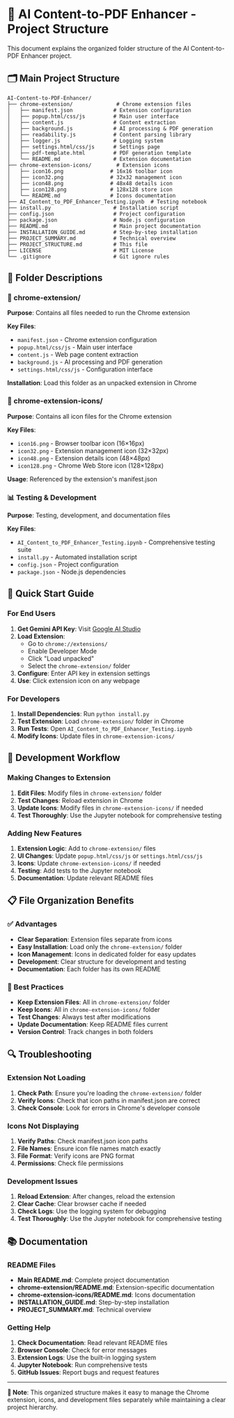# 📁 AI Content-to-PDF Enhancer - Project Structure

This document explains the organized folder structure of the AI Content-to-PDF Enhancer project.

## 🗂️ Main Project Structure

```
AI-Content-to-PDF-Enhancer/
├── chrome-extension/              # Chrome extension files
│   ├── manifest.json             # Extension configuration
│   ├── popup.html/css/js         # Main user interface
│   ├── content.js                # Content extraction
│   ├── background.js             # AI processing & PDF generation
│   ├── readability.js            # Content parsing library
│   ├── logger.js                 # Logging system
│   ├── settings.html/css/js      # Settings page
│   ├── pdf-template.html         # PDF generation template
│   └── README.md                 # Extension documentation
├── chrome-extension-icons/        # Extension icons
│   ├── icon16.png               # 16x16 toolbar icon
│   ├── icon32.png               # 32x32 management icon
│   ├── icon48.png               # 48x48 details icon
│   ├── icon128.png              # 128x128 store icon
│   └── README.md                # Icons documentation
├── AI_Content_to_PDF_Enhancer_Testing.ipynb  # Testing notebook
├── install.py                    # Installation script
├── config.json                   # Project configuration
├── package.json                  # Node.js configuration
├── README.md                     # Main project documentation
├── INSTALLATION_GUIDE.md         # Step-by-step installation
├── PROJECT_SUMMARY.md            # Technical overview
├── PROJECT_STRUCTURE.md          # This file
├── LICENSE                       # MIT License
└── .gitignore                    # Git ignore rules
```

## 📂 Folder Descriptions

### 🚀 chrome-extension/
**Purpose**: Contains all files needed to run the Chrome extension

**Key Files**:
- `manifest.json` - Chrome extension configuration
- `popup.html/css/js` - Main user interface
- `content.js` - Web page content extraction
- `background.js` - AI processing and PDF generation
- `settings.html/css/js` - Configuration interface

**Installation**: Load this folder as an unpacked extension in Chrome

### 🎨 chrome-extension-icons/
**Purpose**: Contains all icon files for the Chrome extension

**Key Files**:
- `icon16.png` - Browser toolbar icon (16×16px)
- `icon32.png` - Extension management icon (32×32px)
- `icon48.png` - Extension details icon (48×48px)
- `icon128.png` - Chrome Web Store icon (128×128px)

**Usage**: Referenced by the extension's manifest.json

### 📊 Testing & Development
**Purpose**: Testing, development, and documentation files

**Key Files**:
- `AI_Content_to_PDF_Enhancer_Testing.ipynb` - Comprehensive testing suite
- `install.py` - Automated installation script
- `config.json` - Project configuration
- `package.json` - Node.js dependencies

## 🚀 Quick Start Guide

### For End Users
1. **Get Gemini API Key**: Visit [Google AI Studio](https://makersuite.google.com/app/apikey)
2. **Load Extension**: 
   - Go to `chrome://extensions/`
   - Enable Developer Mode
   - Click "Load unpacked"
   - Select the `chrome-extension/` folder
3. **Configure**: Enter API key in extension settings
4. **Use**: Click extension icon on any webpage

### For Developers
1. **Install Dependencies**: Run `python install.py`
2. **Test Extension**: Load `chrome-extension/` folder in Chrome
3. **Run Tests**: Open `AI_Content_to_PDF_Enhancer_Testing.ipynb`
4. **Modify Icons**: Update files in `chrome-extension-icons/`

## 🔧 Development Workflow

### Making Changes to Extension
1. **Edit Files**: Modify files in `chrome-extension/` folder
2. **Test Changes**: Reload extension in Chrome
3. **Update Icons**: Modify files in `chrome-extension-icons/` if needed
4. **Test Thoroughly**: Use the Jupyter notebook for comprehensive testing

### Adding New Features
1. **Extension Logic**: Add to `chrome-extension/` files
2. **UI Changes**: Update `popup.html/css/js` or `settings.html/css/js`
3. **Icons**: Update `chrome-extension-icons/` if needed
4. **Testing**: Add tests to the Jupyter notebook
5. **Documentation**: Update relevant README files

## 📋 File Organization Benefits

### ✅ Advantages
- **Clear Separation**: Extension files separate from icons
- **Easy Installation**: Load only the `chrome-extension/` folder
- **Icon Management**: Icons in dedicated folder for easy updates
- **Development**: Clear structure for development and testing
- **Documentation**: Each folder has its own README

### 🎯 Best Practices
- **Keep Extension Files**: All in `chrome-extension/` folder
- **Keep Icons**: All in `chrome-extension-icons/` folder
- **Test Changes**: Always test after modifications
- **Update Documentation**: Keep README files current
- **Version Control**: Track changes in both folders

## 🔍 Troubleshooting

### Extension Not Loading
1. **Check Path**: Ensure you're loading the `chrome-extension/` folder
2. **Verify Icons**: Check that icon paths in manifest.json are correct
3. **Check Console**: Look for errors in Chrome's developer console

### Icons Not Displaying
1. **Verify Paths**: Check manifest.json icon paths
2. **File Names**: Ensure icon file names match exactly
3. **File Format**: Verify icons are PNG format
4. **Permissions**: Check file permissions

### Development Issues
1. **Reload Extension**: After changes, reload the extension
2. **Clear Cache**: Clear browser cache if needed
3. **Check Logs**: Use the logging system for debugging
4. **Test Thoroughly**: Use the Jupyter notebook for comprehensive testing

## 📚 Documentation

### README Files
- **Main README.md**: Complete project documentation
- **chrome-extension/README.md**: Extension-specific documentation
- **chrome-extension-icons/README.md**: Icons documentation
- **INSTALLATION_GUIDE.md**: Step-by-step installation
- **PROJECT_SUMMARY.md**: Technical overview

### Getting Help
1. **Check Documentation**: Read relevant README files
2. **Browser Console**: Check for error messages
3. **Extension Logs**: Use the built-in logging system
4. **Jupyter Notebook**: Run comprehensive tests
5. **GitHub Issues**: Report bugs and request features

---

**📝 Note**: This organized structure makes it easy to manage the Chrome extension, icons, and development files separately while maintaining a clear project hierarchy.
